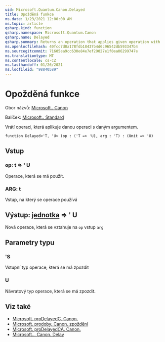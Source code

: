 ```yaml
---
uid: Microsoft.Quantum.Canon.Delayed
title: Opožděná funkce
ms.date: 1/23/2021 12:00:00 AM
ms.topic: article
qsharp.kind: function
qsharp.namespace: Microsoft.Quantum.Canon
qsharp.name: Delayed
qsharp.summary: Returns an operation that applies given operation with given argument.
ms.openlocfilehash: 40fcc7d0a178fdb18437b4d6c96542db593347b4
ms.sourcegitcommit: 71605ea9cc630e84e7ef29027e1f0ea06299747e
ms.translationtype: MT
ms.contentlocale: cs-CZ
ms.lasthandoff: 01/26/2021
ms.locfileid: "98840589"
---
```

# <a name="delayed-function"></a>Opožděná funkce

Obor názvů: [Microsoft.. Canon](xref:Microsoft.Quantum.Canon)

Balíček: [Microsoft.. Standard](https://nuget.org/packages/Microsoft.Quantum.Standard)


Vrátí operaci, která aplikuje danou operaci s daným argumentem.

```qsharp
function Delayed<'T, 'U> (op : ('T => 'U), arg : 'T) : (Unit => 'U)
```


## <a name="input"></a>Vstup

### <a name="op--t--u"></a>op: t => ' U 

Operace, která se má použít.


### <a name="arg--t"></a>ARG: t

Vstup, na který se operace používá



## <a name="output--unit--u"></a>Výstup: [jednotka](xref:microsoft.quantum.lang-ref.unit) => ' U 

Nová operace, která se vztahuje na `op` vstup `arg`

## <a name="type-parameters"></a>Parametry typu

### <a name="t"></a>'S

Vstupní typ operace, která se má zpozdit
### <a name="u"></a>U

Návratový typ operace, která se má zpozdit.

## <a name="see-also"></a>Viz také

- [Microsoft. proDelayedC. Canon.](xref:Microsoft.Quantum.Canon.DelayedC)
- [Microsoft. prodoby. Canon. zpoždění](xref:Microsoft.Quantum.Canon.DelayedA)
- [Microsoft. proDelayedCA. Canon.](xref:Microsoft.Quantum.Canon.DelayedCA)
- [Microsoft... Canon. Delay](xref:Microsoft.Quantum.Canon.Delay)